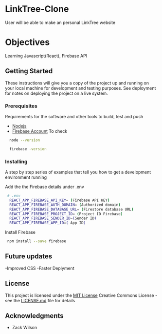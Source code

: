 # LinkTree-Clone

User will be able to make an personal LinkTree website

# Objectives

Learning Javascript(React), Firebase API

## Getting Started

These instructions will give you a copy of the project up and running on
your local machine for development and testing purposes. See deployment
for notes on deploying the project on a live system.

### Prerequisites

Requirements for the software and other tools to build, test and push

- [Nodejs](https://nodejs.org/en/download/)
- [Firebase Account](https://firebase.google.com/)
  To check

```sh
  node --version

  firebase -version
```

### Installing

A step by step series of examples that tell you how to get a development
environment running

Add the the Firebase details under .env

```sh
 # .env
  REACT_APP_FIREBASE_API_KEY= (Firebase API KEY)
  REACT_APP_FIREBASE_AUTH_DOMAIN= (Authorized domain)
  REACT_APP_FIREBASE_DATABASE_URL= (Firestore database URL)
  REACT_APP_FIREBASE_PROJECT_ID= (Project ID Firebase)
  REACT_APP_FIREBASE_SENDER_ID=(Sender ID)
  REACT_APP_FIREBASE_APP_ID=( App ID)
```

Install Firebase

```sh
 npm install --save firebase
```

## Future updates

-Improved CSS
-Faster Deplyment

## License

This project is licensed under the [MIT License](LICENSE.md)
Creative Commons License - see the [LICENSE.md](LICENSE.md) file for
details

## Acknowledgments

- Zack Wilson
